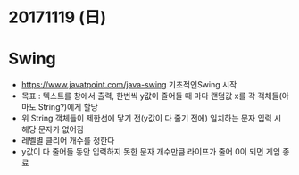 20171119 (日)
===

# Swing
* https://www.javatpoint.com/java-swing 기초적인Swing 시작
* 목표 : 텍스트를 창에서 출력, 한번씩 y값이 줄어들 때 마다 랜덤값 x를 각 객체들(아마도 String?)에게 할당
* 위 String 객체들이 제한선에 닿기 전(y값이 다 줄기 전에) 일치하는 문자 입력 시 해당 문자가 없어짐
* 레벨별 클리어 개수를 정한다
* y값이 다 줄어들 동안 입력하지 못한 문자 개수만큼 라이프가 줄어 0이 되면 게임 종료
